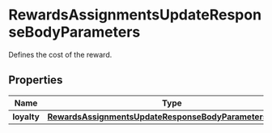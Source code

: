 

# RewardsAssignmentsUpdateResponseBodyParameters

Defines the cost of the reward.

## Properties

| Name | Type | Description |
|------------ | ------------- | ------------- |
|**loyalty** | [**RewardsAssignmentsUpdateResponseBodyParametersLoyalty**](RewardsAssignmentsUpdateResponseBodyParametersLoyalty.md) |  |



